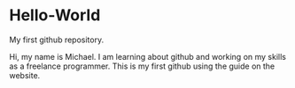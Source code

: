# Hello-World
My first github repository.

Hi, my name is Michael. I am learning about github and working on my skills as a freelance programmer. This is my first github using the guide on the website.
